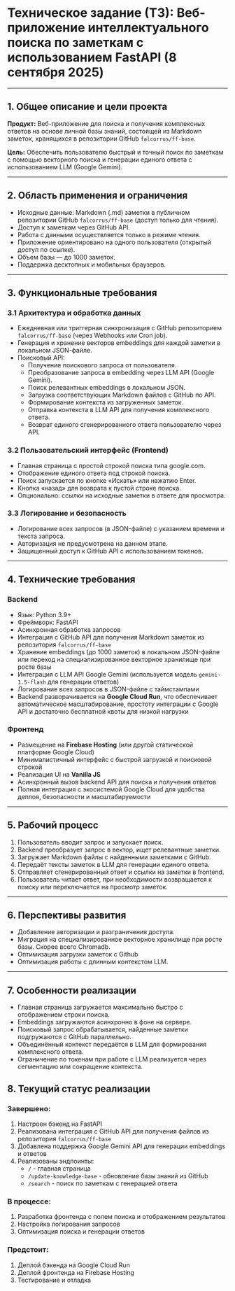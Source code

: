 # Техническое задание (ТЗ): Веб-приложение интеллектуального поиска по заметкам с использованием FastAPI (8 сентября 2025)

---

## 1. Общее описание и цели проекта

**Продукт:** Веб-приложение для поиска и получения комплексных ответов на основе личной базы знаний, состоящей из Markdown заметок, хранящихся в репозитории GitHub `falcorrus/ff-base`.

**Цель:** Обеспечить пользователю быстрый и точный поиск по заметкам с помощью векторного поиска и генерации единого ответа с использованием LLM (Google Gemini).

---

## 2. Область применения и ограничения

- Исходные данные: Markdown (.md) заметки в публичном репозитории GitHub `falcorrus/ff-base` (доступ только для чтения).
- Доступ к заметкам через GitHub API.
- Работа с данными осуществляется только в режиме чтения.
- Приложение ориентировано на одного пользователя (открытый доступ по ссылке).
- Объем базы — до 1000 заметок.
- Поддержка десктопных и мобильных браузеров.

---

## 3. Функциональные требования

### 3.1 Архитектура и обработка данных

- Ежедневная или триггерная синхронизация с GitHub репозиторием `falcorrus/ff-base` (через Webhooks или Cron job).
- Генерация и хранение векторов embeddings для каждой заметки в локальном JSON-файле.
- Поисковый API:
  - Получение поискового запроса от пользователя.
  - Преобразование запроса в embedding через LLM API (Google Gemini).
  - Поиск релевантных embeddings в локальном JSON.
  - Загрузка соответствующих Markdown файлов с GitHub по API.
  - Формирование контекста из загруженных заметок.
  - Отправка контекста в LLM API для получения комплексного ответа.
  - Возврат единого сгенерированного ответа пользователю через API.

### 3.2 Пользовательский интерфейс (Frontend)

- Главная страница с простой строкой поиска типа google.com.
- Отображение единого ответа под строкой поиска.
- Поиск запускается по кнопке «Искать» или нажатию Enter.
- Кнопка «назад» для возврата к пустой строке поиска.
- Опционально: ссылки на исходные заметки в ответе для просмотра.

### 3.3 Логирование и безопасность

- Логирование всех запросов (в JSON-файле) с указанием времени и текста запроса.
- Авторизация не предусмотрена на данном этапе.
- Защищенный доступ к GitHub API с использованием токенов.

---

## 4. Технические требования

### Backend

- Язык: Python 3.9+
- Фреймворк: FastAPI
- Асинхронная обработка запросов
- Интеграция с GitHub API для получения Markdown заметок из репозитория `falcorrus/ff-base`
- Хранение embeddings (до 1000 заметок) в локальном JSON-файле или переход на специализированное векторное хранилище при росте базы
- Интеграция с LLM API Google Gemini (используется модель `gemini-1.5-flash` для генерации ответов)
- Логирование всех запросов в JSON-файле с таймстампами
- Backend разворачивается на **Google Cloud Run**, что обеспечивает автоматическое масштабирование, простоту интеграции с Google API и достаточно бесплатной квоты для низкой нагрузки

### Фронтенд

- Размещение на **Firebase Hosting** (или другой статической платформе Google Cloud)
- Минималистичный интерфейс с быстрой загрузкой и поисковой строкой
- Реализация UI на **Vanilla JS**
- Асинхронный вызов backend API для поиска и получения ответов
- Полная интеграция с экосистемой Google Cloud для удобства деплоя, безопасности и масштабируемости

---

## 5. Рабочий процесс

1. Пользователь вводит запрос и запускает поиск.
2. Backend преобразует запрос в вектор, ищет релевантные заметки.
3. Загружает Markdown файлы с найденными заметками с GitHub.
4. Передаёт тексты заметок в LLM для генерации единого ответа.
5. Отправляет сгенерированный ответ и ссылки на заметки в frontend.
6. Пользователь читает ответ, при необходимости возвращается к поиску или переключается на просмотр заметок.

---

## 6. Перспективы развития

- Добавление авторизации и разграничения доступа.
- Миграция на специализированное векторное хранилище при росте базы. Скорее всего Chromadb.
- Оптимизация загрузки заметок с Github
- Оптимизация работы с длинным контекстом LLM.

---

## 7. Особенности реализации

- Главная страница загружается максимально быстро с отображением строки поиска.
- Embeddings загружаются асинхронно в фоне на сервере.
- Поисковый запрос обрабатывается, найденные заметки подгружаются с GitHub параллельно.
- Объединённый контекст передаётся в LLM для формирования комплексного ответа.
- Ограничение по токенам при работе с LLM реализуется через сегментацию или сокращение контекста.

## 8. Текущий статус реализации

### Завершено:
1. Настроен бэкенд на FastAPI
2. Реализована интеграция с GitHub API для получения файлов из репозитория `falcorrus/ff-base`
3. Добавлена поддержка Google Gemini API для генерации embeddings и ответов
4. Реализованы эндпоинты:
   - `/` - главная страница
   - `/update-knowledge-base` - обновление базы знаний из GitHub
   - `/search` - поиск по заметкам с генерацией ответа

### В процессе:
1. Разработка фронтенда с полем поиска и отображением результатов
2. Настройка логирования запросов
3. Оптимизация поиска и генерации ответов

### Предстоит:
1. Деплой бэкенда на Google Cloud Run
2. Деплой фронтенда на Firebase Hosting
3. Тестирование и отладка